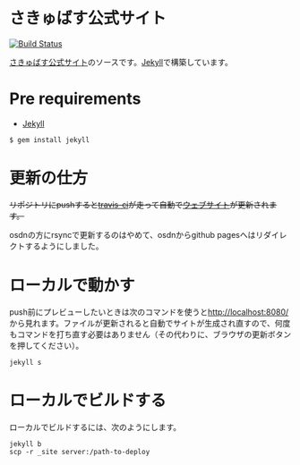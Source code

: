 # さきゅばす公式サイト

[![Build Status](https://travis-ci.org/Saccubus/saccubus.github.io.svg?branch=master)](https://travis-ci.org/Saccubus/saccubus.github.io)

[さきゅばす公式サイト](https://saccubus.github.io/)のソースです。[Jekyll](https://jekyllrb.com/)で構築しています。

# Pre requirements

 - [Jekyll](https://jekyllrb.com/docs/installation/)

 ```
 $ gem install jekyll
 ```

# 更新の仕方

<strike>リポジトリにpushすると[travis-ci](https://travis-ci.org/Saccubus/saccubus.github.io)が走って自動で[ウェブサイト](http://saccubus.osdn.jp/)が更新されます。</strike>

osdnの方にrsyncで更新するのはやめて、osdnからgithub pagesへはリダイレクトするようにしました。

# ローカルで動かす

push前にプレビューしたいときは次のコマンドを使うと[http://localhost:8080/](http://localhost:8080/)から見れます。ファイルが更新されると自動でサイトが生成され直すので、何度もコマンドを打ち直す必要はありません（その代わりに、ブラウザの更新ボタンを押してください）。

```
jekyll s
```

# ローカルでビルドする

ローカルでビルドするには、次のようにします。

```
jekyll b
scp -r _site server:/path-to-deploy
```
